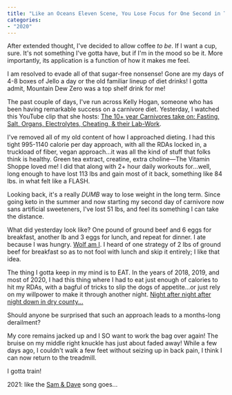 ```yaml
---
title: "Like an Oceans Eleven Scene, You Lose Focus for One Second in This Game and It's <em>Click Click Boom</em>."
categories:
- "2020"
---
```


After extended thought, I've decided to allow coffee *to be*.  If I want a cup, sure.  It's not something I've gotta have, but if I'm in the mood so be it.  More importantly, its application is a function of how it makes me feel.

I am resolved to evade all of that sugar-free nonsense!  Gone are my days of 4-8 boxes of Jello a day or the old familiar lineup of diet drinks!  I gotta admit, Mountain Dew Zero was a top shelf drink for me!

The past couple of days, I've run across Kelly Hogan, someone who has been having remarkable success on a carnivore diet.  Yesterday, I watched this YouTube clip that she hosts: [The 10+ year Carnivores take on: Fasting, Salt, Organs, Electrolytes, Cheating, & their Lab-Work](https://www.youtube.com/watch?v=YO4UR3LQZMU).

I've removed all of my old content of how I approached dieting.  I had this tight 995-1140 calorie per day approach, with all the RDAs locked in, a truckload of fiber, vegan approach...it was all the kind of stuff that folks think is healthy.   Green tea extract, creatine, extra choline—The Vitamin Shoppe loved me!  I did that along with 2+ hour daily workouts for...well, long enough to have lost 113 lbs and gain most of it back, something like 84 lbs. in what felt like a FLASH. 

Looking back, it's a really *DUMB* way to lose weight in the long term. Since going keto in the summer and now starting my second day of carnivore now sans artificial sweeteners, I've lost 51 lbs, and feel its something I can take the distance.

What did yesterday look like?  One pound of ground beef and 6 eggs for breakfast, another lb and 3 eggs for lunch, and repeat for dinner.  I ate because I was hungry.  [Wolf am I](https://open.spotify.com/track/5IOjHxhDVsW9hCebpWIjkq?si=FdELf0uET3uPoow-z34hUQ).  I heard of one strategy of 2 lbs of ground beef for breakfast so as to not fool with lunch and skip it entirely; I like that idea.

The thing I gotta keep in my mind is to EAT.  In the years of 2018, 2019, and most of 2020, I had this thing where I had to eat just enough of calories to hit my RDAs, with a bagful of tricks to slip the dogs of appetite...or just rely on my willpower to make it through another night. [Night after night after night down in dry county...](https://open.spotify.com/track/1FiaulrCVvBxVfDTzkv9DK?si=LuQaFRioSEqv--nGWn2gTg) 

Should anyone be surprised that such an approach leads to a months-long derailment?

My core remains jacked up and I SO want to work the bag over again!  The bruise on my middle right knuckle has just about faded away!  While a few days ago, I couldn't walk a few feet without seizing up in back pain, I think I can now return to the treadmill.

I gotta train!

2021:  like the [Sam & Dave](https://open.spotify.com/track/6PgVDY8GTkxF3GmhVGPzoB?si=SOoJtLRJSSicBYR7YCAtew) song goes...  
 

